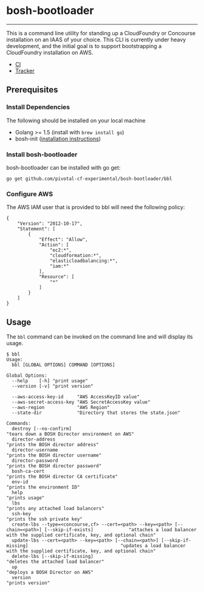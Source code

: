 # bosh-bootloader
---

This is a command line utility for standing up a CloudFoundry or Concourse installation 
on an IAAS of your choice. This CLI is currently under heavy development, and the
initial goal is to support bootstrapping a CloudFoundry installation on AWS.

* [CI](https://mega.ci.cf-app.com/pipelines/bosh-bootloader)
* [Tracker](https://www.pivotaltracker.com/n/projects/1488988)

## Prerequisites

### Install Dependencies

The following should be installed on your local machine
- Golang >= 1.5 (install with `brew install go`)
- bosh-init ([installation instructions](http://bosh.io/docs/install-bosh-init.html))

### Install bosh-bootloader

bosh-bootloader can be installed with go get:

```
go get github.com/pivotal-cf-experimental/bosh-bootloader/bbl
```

### Configure AWS

The AWS IAM user that is provided to bbl will need the following policy:

```
{
    "Version": "2012-10-17",
    "Statement": [
        {
            "Effect": "Allow",
            "Action": [
                "ec2:*",
                "cloudformation:*",
                "elasticloadbalancing:*",
                "iam:*"
            ],
            "Resource": [
                "*"
            ]
        }
    ]
}
```

## Usage

The `bbl` command can be invoked on the command line and will display its usage.

```
$ bbl
Usage:
  bbl [GLOBAL OPTIONS] COMMAND [OPTIONS]

Global Options:
  --help    [-h] "print usage"
  --version [-v] "print version"

  --aws-access-key-id     "AWS AccessKeyID value"
  --aws-secret-access-key "AWS SecretAccessKey value"
  --aws-region            "AWS Region"
  --state-dir             "Directory that stores the state.json"

Commands:
  destroy [--no-confirm]                                                                                      "tears down a BOSH Director environment on AWS"
  director-address                                                                                            "prints the BOSH director address"
  director-username                                                                                           "prints the BOSH director username"
  director-password                                                                                           "prints the BOSH director password"
  bosh-ca-cert                                                                                                "prints the BOSH director CA certificate"
  env-id                                                                                                      "prints the environment ID"
  help                                                                                                        "prints usage"
  lbs                                                                                                         "prints any attached load balancers"
  ssh-key                                                                                                     "prints the ssh private key"
  create-lbs --type=<concourse,cf> --cert=<path> --key=<path> [--chain=<path>] [--skip-if-exists]             "attaches a load balancer with the supplied certificate, key, and optional chain"
  update-lbs --cert=<path> --key=<path> [--chain=<path>] [--skip-if-missing]                                  "updates a load balancer with the supplied certificate, key, and optional chain"
  delete-lbs [--skip-if-missing]                                                                              "deletes the attached load balancer"
  up                                                                                                          "deploys a BOSH Director on AWS"
  version                                                                                                     "prints version"
```
